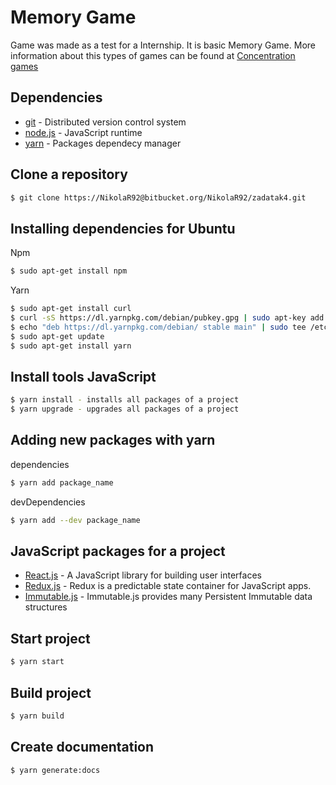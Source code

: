 # Memory Game

Game was made as a test for a Internship. It is basic Memory Game.
More information about this types of games can be found at
[Concentration games](https://en.wikipedia.org/wiki/Concentration_(game))

## Dependencies
* [git](https://git-scm.com/) - Distributed version control system
* [node.js](http://nodejs.org) - JavaScript runtime
* [yarn](https://yarnpkg.com) - Packages dependecy manager

## Clone a repository

```sh
$ git clone https://NikolaR92@bitbucket.org/NikolaR92/zadatak4.git
```

## Installing dependencies for Ubuntu

Npm
```sh
$ sudo apt-get install npm
```
Yarn
```sh
$ sudo apt-get install curl
$ curl -sS https://dl.yarnpkg.com/debian/pubkey.gpg | sudo apt-key add -
$ echo "deb https://dl.yarnpkg.com/debian/ stable main" | sudo tee /etc/apt/sources.list.d/yarn.list
$ sudo apt-get update
$ sudo apt-get install yarn
```
## Install tools JavaScript

```sh
$ yarn install - installs all packages of a project
$ yarn upgrade - upgrades all packages of a project
```
## Adding new packages with yarn
dependencies
```sh
$ yarn add package_name
```
devDependencies
```sh
$ yarn add --dev package_name
```

## JavaScript packages for a project

* [React.js](https://reactjs.org/) - A JavaScript library for building user interfaces
* [Redux.js](https://redux.js.org/) - Redux is a predictable state container for JavaScript apps.
* [Immutable.js](http://facebook.github.io/immutable-js/) - Immutable.js provides many Persistent Immutable data structures

## Start project
```sh
$ yarn start
```

## Build project
```sh
$ yarn build
```

## Create documentation
```sh
$ yarn generate:docs
```

